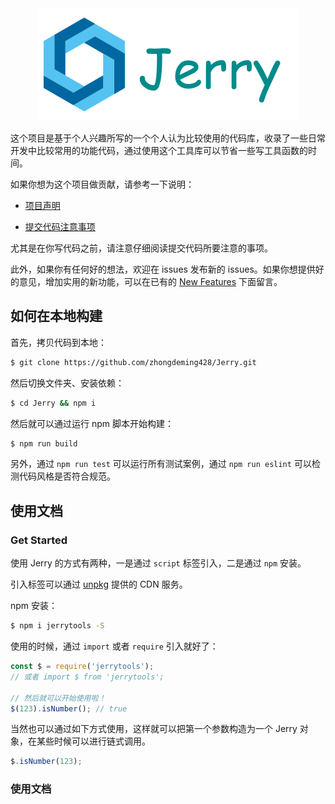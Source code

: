 <center><img src="./Jerry.png" alt="Jerry"/></center>


这个项目是基于个人兴趣所写的一个个人认为比较使用的代码库，收录了一些日常开发中比较常用的功能代码，通过使用这个工具库可以节省一些写工具函数的时间。

如果你想为这个项目做贡献，请参考一下说明：

* [项目声明](https://github.com/zhongdeming428/Jerry/blob/master/CODE_OF_CONDUCT.md)

* [提交代码注意事项](https://github.com/zhongdeming428/Jerry/blob/master/CONTRIBUTING.md)

尤其是在你写代码之前，请注意仔细阅读提交代码所要注意的事项。

此外，如果你有任何好的想法，欢迎在 issues 发布新的 issues。如果你想提供好的意见，增加实用的新功能，可以在已有的 [New Features](https://github.com/zhongdeming428/Jerry/issues/2) 下面留言。

## 如何在本地构建

首先，拷贝代码到本地：

```bash
$ git clone https://github.com/zhongdeming428/Jerry.git
```

然后切换文件夹、安装依赖：

```bash
$ cd Jerry && npm i
```

然后就可以通过运行 npm 脚本开始构建：

```bash
$ npm run build
```

另外，通过 `npm run test` 可以运行所有测试案例，通过 `npm run eslint` 可以检测代码风格是否符合规范。

## 使用文档

### Get Started

使用 Jerry 的方式有两种，一是通过 `script` 标签引入，二是通过 `npm` 安装。

引入标签可以通过 [unpkg](https://unpkg.com/#/) 提供的 CDN 服务。

npm 安装：

```bash
$ npm i jerrytools -S
```

使用的时候，通过 `import` 或者 `require` 引入就好了：

```js
const $ = require('jerrytools');
// 或者 import $ from 'jerrytools';

// 然后就可以开始使用啦！
$(123).isNumber(); // true
```

当然也可以通过如下方式使用，这样就可以把第一个参数构造为一个 Jerry 对象，在某些时候可以进行链式调用。

```js
$.isNumber(123);
```

### 使用文档

